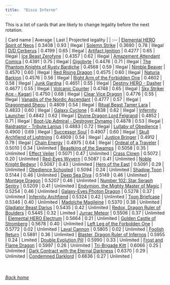 ```yaml
---
title:  "Disco Inferno"
---
```


This is a list of cards that are likely to change legality before the next rotation.

| Card name | Average | Last | Projected legality |
| :-- |
[Elemental HERO Spirit of Neos](https://db.ygoprodeck.com/card/?search=Elemental%20HERO%20Spirit%20of%20Neos) | 0.3408 | 0.93 | Illegal |
[Solemn Strike](https://db.ygoprodeck.com/card/?search=Solemn%20Strike) | 0.3690 | 0.78 | Illegal |
[D/D Cerberus](https://db.ygoprodeck.com/card/?search=D/D%20Cerberus) | 0.4199 | 0.65 | Illegal |
[Artifact Ignition](https://db.ygoprodeck.com/card/?search=Artifact%20Ignition) | 0.4277 | 0.65 | Illegal |
[Ice Beast Zerofyne](https://db.ygoprodeck.com/card/?search=Ice%20Beast%20Zerofyne) | 0.4357 | 0.62 | Illegal |
[Amazement Attendant Comica](https://db.ygoprodeck.com/card/?search=Amazement%20Attendant%20Comica) | 0.4391 | 0.75 | Illegal |
[Gigobyte](https://db.ygoprodeck.com/card/?search=Gigobyte) | 0.4476 | 0.71 | Illegal |
[The Phantom Knights of Rusty Bardiche](https://db.ygoprodeck.com/card/?search=The%20Phantom%20Knights%20of%20Rusty%20Bardiche) | 0.4568 | 0.59 | Illegal |
[Nimble Beaver](https://db.ygoprodeck.com/card/?search=Nimble%20Beaver) | 0.4570 | 0.60 | Illegal |
[Red Rising Dragon](https://db.ygoprodeck.com/card/?search=Red%20Rising%20Dragon) | 0.4575 | 0.60 | Illegal |
[Naturia Barkion](https://db.ygoprodeck.com/card/?search=Naturia%20Barkion) | 0.4576 | 0.56 | Illegal |
[Right Arm of the Forbidden One](https://db.ygoprodeck.com/card/?search=Right%20Arm%20of%20the%20Forbidden%20One) | 0.4602 | 0.58 | Illegal |
[Junk Gardna](https://db.ygoprodeck.com/card/?search=Junk%20Gardna) | 0.4651 | 0.55 | Illegal |
[Destiny HERO - Dasher](https://db.ygoprodeck.com/card/?search=Destiny%20HERO%20-%20Dasher) | 0.4677 | 0.55 | Illegal |
[Volcanic Counter](https://db.ygoprodeck.com/card/?search=Volcanic%20Counter) | 0.4748 | 0.65 | Illegal |
[Sky Striker Ace - Kagari](https://db.ygoprodeck.com/card/?search=Sky%20Striker%20Ace%20-%20Kagari) | 0.4750 | 0.68 | Illegal |
[Clear Vice Dragon](https://db.ygoprodeck.com/card/?search=Clear%20Vice%20Dragon) | 0.4776 | 0.55 | Illegal |
[Vanadis of the Nordic Ascendant](https://db.ygoprodeck.com/card/?search=Vanadis%20of%20the%20Nordic%20Ascendant) | 0.4777 | 0.57 | Illegal |
[Dragonmaid Sheou](https://db.ygoprodeck.com/card/?search=Dragonmaid%20Sheou) | 0.4809 | 0.54 | Illegal |
[Ritual Beast Tamer Lara](https://db.ygoprodeck.com/card/?search=Ritual%20Beast%20Tamer%20Lara) | 0.4833 | 0.60 | Illegal |
[Galaxy Cyclone](https://db.ygoprodeck.com/card/?search=Galaxy%20Cyclone) | 0.4838 | 0.62 | Illegal |
[Infernity Launcher](https://db.ygoprodeck.com/card/?search=Infernity%20Launcher) | 0.4842 | 0.62 | Illegal |
[Divine Dragon Lord Felgrand](https://db.ygoprodeck.com/card/?search=Divine%20Dragon%20Lord%20Felgrand) | 0.4852 | 0.71 | Illegal |
[Boot-Up Admiral - Destroyer Dynamo](https://db.ygoprodeck.com/card/?search=Boot-Up%20Admiral%20-%20Destroyer%20Dynamo) | 0.4878 | 0.53 | Illegal |
[Raidraptor - Tribute Lanius](https://db.ygoprodeck.com/card/?search=Raidraptor%20-%20Tribute%20Lanius) | 0.4883 | 0.72 | Illegal |
[Lullaby of Obedience](https://db.ygoprodeck.com/card/?search=Lullaby%20of%20Obedience) | 0.4900 | 0.69 | Illegal |
[Successor Soul](https://db.ygoprodeck.com/card/?search=Successor%20Soul) | 0.4907 | 0.60 | Illegal |
[Skull Archfiend of Lightning](https://db.ygoprodeck.com/card/?search=Skull%20Archfiend%20of%20Lightning) | 0.4909 | 0.54 | Illegal |
[Justice Bringer](https://db.ygoprodeck.com/card/?search=Justice%20Bringer) | 0.4912 | 0.79 | Illegal |
[Chain Energy](https://db.ygoprodeck.com/card/?search=Chain%20Energy) | 0.4975 | 0.64 | Illegal |
[Ordeal of a Traveler](https://db.ygoprodeck.com/card/?search=Ordeal%20of%20a%20Traveler) | 0.5010 | 0.34 | Unlimited |
[Beastking of the Swamps](https://db.ygoprodeck.com/card/?search=Beastking%20of%20the%20Swamps) | 0.5058 | 0.35 | Unlimited |
[Effect Veiler](https://db.ygoprodeck.com/card/?search=Effect%20Veiler) | 0.5071 | 0.47 | Unlimited |
[Crass Clown](https://db.ygoprodeck.com/card/?search=Crass%20Clown) | 0.5072 | 0.20 | Unlimited |
[Red-Eyes Wyvern](https://db.ygoprodeck.com/card/?search=Red-Eyes%20Wyvern) | 0.5087 | 0.41 | Unlimited |
[Noble Knight Bedwyr](https://db.ygoprodeck.com/card/?search=Noble%20Knight%20Bedwyr) | 0.5087 | 0.43 | Unlimited |
[Hero of the East](https://db.ygoprodeck.com/card/?search=Hero%20of%20the%20East) | 0.5091 | 0.29 | Unlimited |
[Obedience Schooled](https://db.ygoprodeck.com/card/?search=Obedience%20Schooled) | 0.5094 | 0.24 | Unlimited |
[Shadow Toon](https://db.ygoprodeck.com/card/?search=Shadow%20Toon) | 0.5144 | 0.46 | Unlimited |
[Deep Sea Diva](https://db.ygoprodeck.com/card/?search=Deep%20Sea%20Diva) | 0.5149 | 0.46 | Unlimited |
[Montage Dragon](https://db.ygoprodeck.com/card/?search=Montage%20Dragon) | 0.5207 | 0.46 | Unlimited |
[Number 102: Star Seraph Sentry](https://db.ygoprodeck.com/card/?search=Number%20102:%20Star%20Seraph%20Sentry) | 0.5209 | 0.41 | Unlimited |
[Endymion, the Mighty Master of Magic](https://db.ygoprodeck.com/card/?search=Endymion,%20the%20Mighty%20Master%20of%20Magic) | 0.5254 | 0.46 | Unlimited |
[Galaxy-Eyes Photon Dragon](https://db.ygoprodeck.com/card/?search=Galaxy-Eyes%20Photon%20Dragon) | 0.5278 | 0.37 | Unlimited |
[Infernity Archfiend](https://db.ygoprodeck.com/card/?search=Infernity%20Archfiend) | 0.5324 | 0.42 | Unlimited |
[Toon Briefcase](https://db.ygoprodeck.com/card/?search=Toon%20Briefcase) | 0.5346 | 0.40 | Unlimited |
[Madolche Magileine](https://db.ygoprodeck.com/card/?search=Madolche%20Magileine) | 0.5370 | 0.38 | Unlimited |
[Gladiator Beast Darius](https://db.ygoprodeck.com/card/?search=Gladiator%20Beast%20Darius) | 0.5435 | 0.42 | Unlimited |
[Redox, Dragon Ruler of Boulders](https://db.ygoprodeck.com/card/?search=Redox,%20Dragon%20Ruler%20of%20Boulders) | 0.5445 | 0.32 | Limited |
[Jurrac Meteor](https://db.ygoprodeck.com/card/?search=Jurrac%20Meteor) | 0.5506 | 0.37 | Unlimited |
[Elemental HERO Electrum](https://db.ygoprodeck.com/card/?search=Elemental%20HERO%20Electrum) | 0.5664 | 0.21 | Unlimited |
[Golden Castle of Stromberg](https://db.ygoprodeck.com/card/?search=Golden%20Castle%20of%20Stromberg) | 0.5678 | 0.40 | Unlimited |
[Left Leg of the Forbidden One](https://db.ygoprodeck.com/card/?search=Left%20Leg%20of%20the%20Forbidden%20One) | 0.5772 | 0.02 | Unlimited |
[Laval Cannon](https://db.ygoprodeck.com/card/?search=Laval%20Cannon) | 0.5805 | 0.02 | Unlimited |
[Foolish Return](https://db.ygoprodeck.com/card/?search=Foolish%20Return) | 0.5891 | 0.36 | Unlimited |
[Blaster, Dragon Ruler of Infernos](https://db.ygoprodeck.com/card/?search=Blaster,%20Dragon%20Ruler%20of%20Infernos) | 0.5955 | 0.24 | Limited |
[Double Evolution Pill](https://db.ygoprodeck.com/card/?search=Double%20Evolution%20Pill) | 0.5990 | 0.33 | Unlimited |
[Frost and Flame Dragon](https://db.ygoprodeck.com/card/?search=Frost%20and%20Flame%20Dragon) | 0.5997 | 0.26 | Unlimited |
[Tri-Brigade Kitt](https://db.ygoprodeck.com/card/?search=Tri-Brigade%20Kitt) | 0.6066 | 0.25 | Unlimited |
[Dark Contract with the Eternal Darkness](https://db.ygoprodeck.com/card/?search=Dark%20Contract%20with%20the%20Eternal%20Darkness) | 0.6370 | 0.29 | Unlimited |
[Condemned Darklord](https://db.ygoprodeck.com/card/?search=Condemned%20Darklord) | 0.6636 | 0.27 | Unlimited |

<br>

###### [Back home](index)